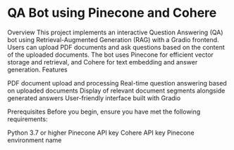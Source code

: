 # QA Bot using Pinecone and Cohere

Overview
This project implements an interactive Question Answering (QA) bot using Retrieval-Augmented Generation (RAG) with a Gradio frontend. Users can upload PDF documents and ask questions based on the content of the uploaded documents. The bot uses Pinecone for efficient vector storage and retrieval, and Cohere for text embedding and answer generation.
Features

PDF document upload and processing
Real-time question answering based on uploaded documents
Display of relevant document segments alongside generated answers
User-friendly interface built with Gradio

Prerequisites
Before you begin, ensure you have met the following requirements:

Python 3.7 or higher
Pinecone API key
Cohere API key
Pinecone environment name
